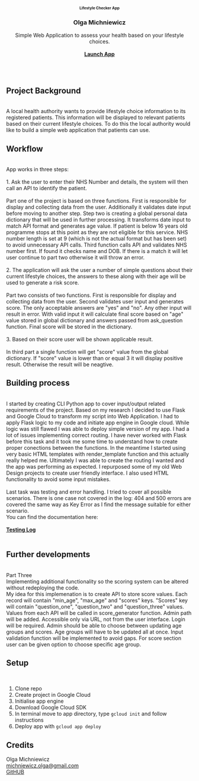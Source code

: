 
<br />
<div align="center">
  
  <h1 align="center" style="font-size: 10px;">Lifestyle Checker App</h1>

  </a>

  <h3 align="center">Olga Michniewicz</h3>

  <p align="center">
    Simple Web Application to assess your health based on your lifestyle choices.
    <br />
    <br />
    <a href="https://lifestyle-checker-app.nw.r.appspot.com/" target="_blank"><b>Launch App</b></a>
  
  </p>
</div>



<br>
<br>

## Project Background

<br>
A local health authority wants to provide lifestyle choice information to its registered patients. This information will be displayed to relevant patients based on their current lifestyle choices. To do this the local authority would like to build a simple web application that patients can use.
<br>

## Workflow

<br>
App works in three steps:
<br>
<br>
1. Ask the user to enter their NHS Number and details, the system will then call an API to identify the patient.
<br><br>
Part one of the project is based on three functions. First is responsible for display and collecting data from the user. 
Additionally it validates date input before moving to another step. Step two is creating a global personal data dictionary that will be used in further processing. It transforms date input to match API format and generates age value. If patient is below 16 years old programme stops at this point as they are not eligible for this service. NHS number length is set at 9 (which is not the actual format but has been set) to avoid unnecessary API calls. Third function calls API and validates NHS number first. If found it checks name and DOB. If there is a match it will let user continue to part two otherwise it will throw an error.
<br><br>
2. The application will ask the user a number of simple questions about their current lifestyle choices, the answers to these along with their age will be used to generate a risk score. 
<br><br>
Part two consists of two functions. First is responsible for display and collecting data from the user. Second validates user input and generates score. The only acceptable answers are "yes" and "no". Any other input will result in error. With valid input it will calculate final score based on "age" value stored in global dictionary and answers passed from ask_question function. Final score will be stored in the dictionary.
<br><br>
3. Based on their score user will be shown applicable result.
<br><br>
In third part a single function will get "score" value from the global dictionary. If "score" value is lower than or equal 3 it will display positive result. Otherwise the result will be neagtive. 


## Building process
<br>
I started by creating CLI Python app to cover input/output related requirements of the project. Based on my research I decided to use Flask and Google Cloud to transform my script into Web Application. I had to apply Flask logic to my code and initiate app engine in Google cloud. While logic was still flawed I was able to deploy simple version of my app. I had a lot of issues implementing correct routing. I have never worked with Flask before this task and it took me some time to understand how to create proper conections between the functions. In the meantime I started using very basic HTML templates with render_template function and this actually really helped me. Ultimately I was able to create the routing I wanted and the app was performing as expected. I repurposed some of my old Web Design projects to create user friendly interface. I also used HTML functionality to avoid some input mistakes. 
<br>
<br>
Last task was testing and error handling. I tried to cover all possible scenarios. There is one case not covered in the log: 404 and 500 errors are covered the same way as Key Error as I find the message suitable for either scenario. 
<br>You can find the documentation here:
<br><br>
<a href="https://docs.google.com/spreadsheets/d/1X3Q0gJnxrXzVPL-RR7yzc0Kyv0dxKXczAfBF_z0nGnM/edit?usp=sharing" target="_blank"><b>Testing Log</b></a>
<br>
<br>

## Further developments

<br>
Part Three
<br>
Implementing additional functionality so the scoring system can be altered without redeploying the code. 
<br>
My idea for this implemenation is to create API to store score values. Each record will contain "min_age", "max_age" and "scores" keys. "Scores" key will contain "question_one", "question_two" and "question_three" values. 
Values from each API will be called in score_generator function.
Admin path will be added. Accessible only via URL, not from the user interface. Login will be required. 
Admin should be able to choose between updating age groups and scores.
Age groups will have to be updated all at once. Input validation function will be implemented to avoid gaps.
For score section user can be given option to choose specific age group.
<br>

## Setup
<br>

1. Clone repo
2. Create project in Google Cloud
3. Initialise app engine
4. Download Google Cloud SDK
5. In terminal move to app directory, type ```gcloud init``` and follow instructions
6. Deploy app with ```gcloud app deploy```

## Credits
Olga Michniewicz
<br>
<a href="mailto:michniewicz.olga@gmail.com" target="_blank">michniewicz.olga@gmail.com</a>
<br>
<a href="https://github.com/omichniewicz" target="_blank">GitHUB</a>


